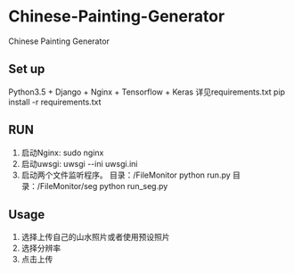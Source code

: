 # Chinese-Painting-Generator
Chinese Painting Generator

## Set up
Python3.5 + Django + Nginx + Tensorflow + Keras
详见requirements.txt
pip install -r requirements.txt

## RUN
1. 启动Nginx: sudo nginx
2. 启动uwsgi: uwsgi --ini uwsgi.ini
3. 启动两个文件监听程序。
目录：/FileMonitor
python run.py
目录：/FileMonitor/seg
python run_seg.py

## Usage
1. 选择上传自己的山水照片或者使用预设照片
2. 选择分辨率
3. 点击上传
